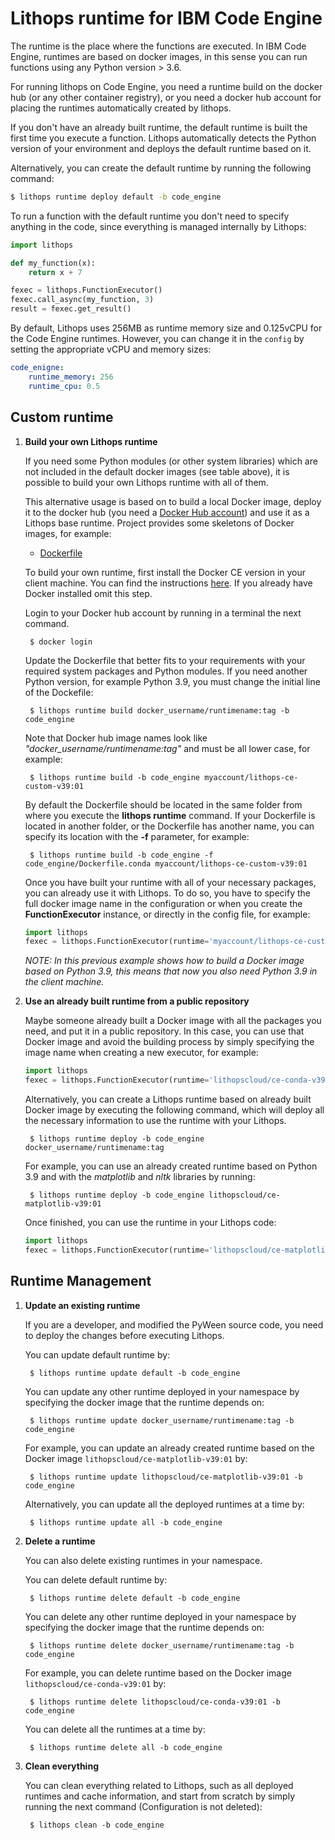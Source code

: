 # Lithops runtime for IBM Code Engine

The runtime is the place where the functions are executed. In IBM Code Engine, runtimes are based on docker images, in this sense you can run functions using any Python version > 3.6.

For running lithops on Code Engine, you need a runtime build on the docker hub (or any other container registry), or you need a docker hub account for placing the runtimes automatically created by lithops.

If you don't have an already built runtime, the default runtime is built the first time you execute a function. Lithops automatically detects the Python version of your environment and deploys the default runtime based on it.

Alternatively, you can create the default runtime by running the following command:

```bash
$ lithops runtime deploy default -b code_engine
```

To run a function with the default runtime you don't need to specify anything in the code, since everything is managed internally by Lithops:

```python
import lithops

def my_function(x):
    return x + 7

fexec = lithops.FunctionExecutor()
fexec.call_async(my_function, 3)
result = fexec.get_result()
```

By default, Lithops uses 256MB as runtime memory size and 0.125vCPU for the Code Engine runtimes. However, you can change it in the `config` by setting the appropriate vCPU  and memory sizes:

```yaml
code_enigne:
    runtime_memory: 256
    runtime_cpu: 0.5
```


## Custom runtime

1. **Build your own Lithops runtime**

    If you need some Python modules (or other system libraries) which are not included in the default docker images (see table above), it is possible to build your own Lithops runtime with all of them.

    This alternative usage is based on to build a local Docker image, deploy it to the docker hub (you need a [Docker Hub account](https://hub.docker.com)) and use it as a Lithops base runtime.
    Project provides some skeletons of Docker images, for example:

    * [Dockerfile](Dockerfile) 

    To build your own runtime, first install the Docker CE version in your client machine. You can find the instructions [here](https://docs.docker.com/get-docker/). If you already have Docker installed omit this step.

    Login to your Docker hub account by running in a terminal the next command.

        $ docker login

    Update the Dockerfile that better fits to your requirements with your required system packages and Python modules.
    If you need another Python version, for example Python 3.9, you must change the initial line of the Dockefile:

        $ lithops runtime build docker_username/runtimename:tag -b code_engine

    Note that Docker hub image names look like *"docker_username/runtimename:tag"* and must be all lower case, for example:

        $ lithops runtime build -b code_engine myaccount/lithops-ce-custom-v39:01

    By default the Dockerfile should be located in the same folder from where you execute the **lithops runtime** command. If your Dockerfile is located in another folder, or the Dockerfile has another name, you can specify its location with the **-f** parameter, for example:

        $ lithops runtime build -b code_engine -f code_engine/Dockerfile.conda myaccount/lithops-ce-custom-v39:01

    Once you have built your runtime with all of your necessary packages, you can already use it with Lithops.
    To do so, you have to specify the full docker image name in the configuration or when you create the **FunctionExecutor** instance, or directly in the config file, for example:

    ```python
    import lithops
    fexec = lithops.FunctionExecutor(runtime='myaccount/lithops-ce-custom-v39:01')
    ```

    *NOTE: In this previous example shows how to build a Docker image based on Python 3.9, this means that now you also need Python 3.9 in the client machine.*

2. **Use an already built runtime from a public repository**

    Maybe someone already built a Docker image with all the packages you need, and put it in a public repository.
    In this case, you can use that Docker image and avoid the building process by simply specifying the image name when creating a new executor, for example:

    ```python
    import lithops
    fexec = lithops.FunctionExecutor(runtime='lithopscloud/ce-conda-v39:01')
    ```

    Alternatively, you can create a Lithops runtime based on already built Docker image by executing the following command, which will deploy all the necessary information to use the runtime with your Lithops.

        $ lithops runtime deploy -b code_engine docker_username/runtimename:tag

    For example, you can use an already created runtime based on Python 3.9 and with the *matplotlib* and *nltk* libraries by running:

        $ lithops runtime deploy -b code_engine lithopscloud/ce-matplotlib-v39:01

    Once finished, you can use the runtime in your Lithops code:

    ```python
    import lithops
    fexec = lithops.FunctionExecutor(runtime='lithopscloud/ce-matplotlib:v39:01')
    ```

## Runtime Management

1. **Update an existing runtime**

    If you are a developer, and modified the PyWeen source code, you need to deploy the changes before executing Lithops.

    You can update default runtime by:

        $ lithops runtime update default -b code_engine

    You can update any other runtime deployed in your namespace by specifying the docker image that the runtime depends on:

        $ lithops runtime update docker_username/runtimename:tag -b code_engine

    For example, you can update an already created runtime based on the Docker image `lithopscloud/ce-matplotlib-v39:01` by:

        $ lithops runtime update lithopscloud/ce-matplotlib-v39:01 -b code_engine

    Alternatively, you can update all the deployed runtimes at a time by:

        $ lithops runtime update all -b code_engine

2. **Delete a runtime**

    You can also delete existing runtimes in your namespace.

    You can delete default runtime by:

        $ lithops runtime delete default -b code_engine

    You can delete any other runtime deployed in your namespace by specifying the docker image that the runtime depends on:

        $ lithops runtime delete docker_username/runtimename:tag -b code_engine

    For example, you can delete runtime based on the Docker image `lithopscloud/ce-conda-v39:01` by:

        $ lithops runtime delete lithopscloud/ce-conda-v39:01 -b code_engine

    You can delete all the runtimes at a time by:

        $ lithops runtime delete all -b code_engine

3. **Clean everything**

     You can clean everything related to Lithops, such as all deployed runtimes and cache information, and start from scratch by simply running the next command (Configuration is not deleted):

        $ lithops clean -b code_engine
